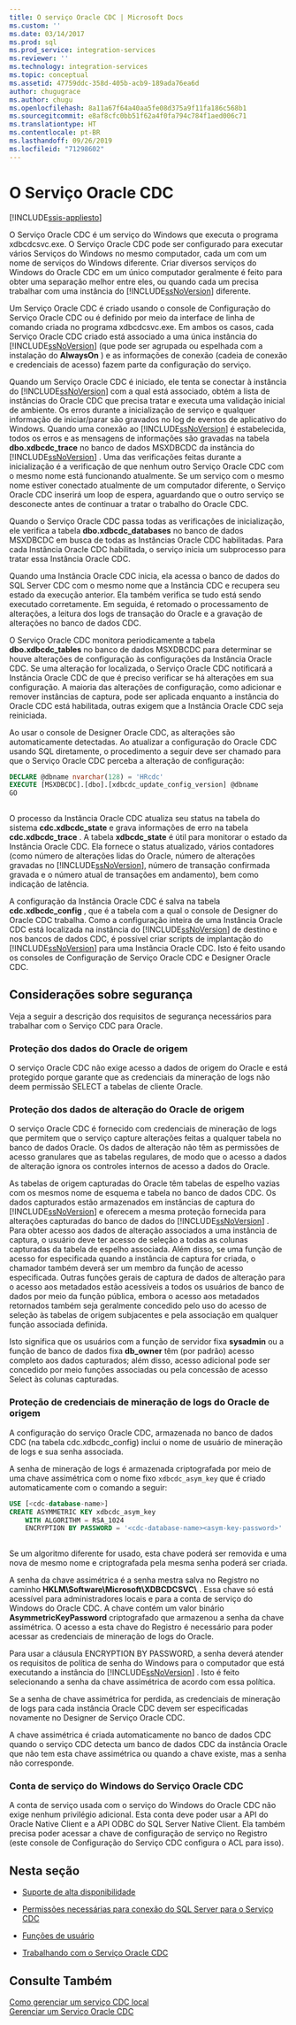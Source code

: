 ```yaml
---
title: O serviço Oracle CDC | Microsoft Docs
ms.custom: ''
ms.date: 03/14/2017
ms.prod: sql
ms.prod_service: integration-services
ms.reviewer: ''
ms.technology: integration-services
ms.topic: conceptual
ms.assetid: 47759ddc-358d-405b-acb9-189ada76ea6d
author: chugugrace
ms.author: chugu
ms.openlocfilehash: 8a11a67f64a40aa5fe08d375a9f11fa186c568b1
ms.sourcegitcommit: e8af8cfc0bb51f62a4f0fa794c784f1aed006c71
ms.translationtype: HT
ms.contentlocale: pt-BR
ms.lasthandoff: 09/26/2019
ms.locfileid: "71298602"
---
```

# <a name="the-oracle-cdc-service"></a>O Serviço Oracle CDC

[!INCLUDE[ssis-appliesto](../../includes/ssis-appliesto-ssvrpluslinux-asdb-asdw-xxx.md)]


  O Serviço Oracle CDC é um serviço do Windows que executa o programa xdbcdcsvc.exe. O Serviço Oracle CDC pode ser configurado para executar vários Serviços do Windows no mesmo computador, cada um com um nome de serviços do Windows diferente. Criar diversos serviços do Windows do Oracle CDC em um único computador geralmente é feito para obter uma separação melhor entre eles, ou quando cada um precisa trabalhar com uma instância do [!INCLUDE[ssNoVersion](../../includes/ssnoversion-md.md)] diferente.  
  
 Um Serviço Oracle CDC é criado usando o console de Configuração do Serviço Oracle CDC ou é definido por meio da interface de linha de comando criada no programa xdbcdcsvc.exe. Em ambos os casos, cada Serviço Oracle CDC criado está associado a uma única instância do [!INCLUDE[ssNoVersion](../../includes/ssnoversion-md.md)] (que pode ser agrupada ou espelhada com a instalação do **AlwaysOn** ) e as informações de conexão (cadeia de conexão e credenciais de acesso) fazem parte da configuração do serviço.  
  
 Quando um Serviço Oracle CDC é iniciado, ele tenta se conectar à instância do [!INCLUDE[ssNoVersion](../../includes/ssnoversion-md.md)] com a qual está associado, obtém a lista de instâncias do Oracle CDC que precisa tratar e executa uma validação inicial de ambiente. Os erros durante a inicialização de serviço e qualquer informação de iniciar/parar são gravados no log de eventos de aplicativo do Windows. Quando uma conexão ao [!INCLUDE[ssNoVersion](../../includes/ssnoversion-md.md)] é estabelecida, todos os erros e as mensagens de informações são gravadas na tabela **dbo.xdbcdc_trace** no banco de dados MSXDBCDC da instância do [!INCLUDE[ssNoVersion](../../includes/ssnoversion-md.md)] . Uma das verificações feitas durante a inicialização é a verificação de que nenhum outro Serviço Oracle CDC com o mesmo nome está funcionando atualmente. Se um serviço com o mesmo nome estiver conectado atualmente de um computador diferente, o Serviço Oracle CDC inserirá um loop de espera, aguardando que o outro serviço se desconecte antes de continuar a tratar o trabalho do Oracle CDC.  
  
 Quando o Serviço Oracle CDC passa todas as verificações de inicialização, ele verifica a tabela **dbo.xdbcdc_databases** no banco de dados MSXDBCDC em busca de todas as Instâncias Oracle CDC habilitadas. Para cada Instância Oracle CDC habilitada, o serviço inicia um subprocesso para tratar essa Instância Oracle CDC.  
  
 Quando uma Instância Oracle CDC inicia, ela acessa o banco de dados do SQL Server CDC com o mesmo nome que a Instância CDC e recupera seu estado da execução anterior. Ela também verifica se tudo está sendo executado corretamente. Em seguida, é retomado o processamento de alterações, a leitura dos logs de transação do Oracle e a gravação de alterações no banco de dados CDC.  
  
 O Serviço Oracle CDC monitora periodicamente a tabela **dbo.xdbcdc_tables** no banco de dados MSXDBCDC para determinar se houve alterações de configuração às configurações da Instância Oracle CDC. Se uma alteração for localizada, o Serviço Oracle CDC notificará a Instância Oracle CDC de que é preciso verificar se há alterações em sua configuração. A maioria das alterações de configuração, como adicionar e remover instâncias de captura, pode ser aplicada enquanto a instância do Oracle CDC está habilitada, outras exigem que a Instância Oracle CDC seja reiniciada.  
  
 Ao usar o console de Designer Oracle CDC, as alterações são automaticamente detectadas. Ao atualizar a configuração do Oracle CDC usando SQL diretamente, o procedimento a seguir deve ser chamado para que o Serviço Oracle CDC perceba a alteração de configuração:  
  
```sql
DECLARE @dbname nvarchar(128) = 'HRcdc'  
EXECUTE [MSXDBCDC].[dbo].[xdbcdc_update_config_version] @dbname  
GO  
  
```  
  
 O processo da Instância Oracle CDC atualiza seu status na tabela do sistema **cdc.xdbcdc_state** e grava informações de erro na tabela **cdc.xdbcdc_trace** . A tabela **xdbcdc_state** é útil para monitorar o estado da Instância Oracle CDC. Ela fornece o status atualizado, vários contadores (como número de alterações lidas do Oracle, número de alterações gravadas no [!INCLUDE[ssNoVersion](../../includes/ssnoversion-md.md)], número de transação confirmada gravada e o número atual de transações em andamento), bem como indicação de latência.  
  
 A configuração da Instância Oracle CDC é salva na tabela **cdc.xdbcdc_config** , que é a tabela com a qual o console de Designer do Oracle CDC trabalha. Como a configuração inteira de uma Instância Oracle CDC está localizada na instância do [!INCLUDE[ssNoVersion](../../includes/ssnoversion-md.md)] de destino e nos bancos de dados CDC, é possível criar scripts de implantação do [!INCLUDE[ssNoVersion](../../includes/ssnoversion-md.md)] para uma Instância Oracle CDC. Isto é feito usando os consoles de Configuração de Serviço Oracle CDC e Designer Oracle CDC.  
  
## <a name="security-considerations"></a>Considerações sobre segurança  
 Veja a seguir a descrição dos requisitos de segurança necessários para trabalhar com o Serviço CDC para Oracle.  
  
### <a name="protection-of-source-oracle-data"></a>Proteção dos dados do Oracle de origem  
 O serviço Oracle CDC não exige acesso a dados de origem do Oracle e está protegido porque garante que as credenciais da mineração de logs não deem permissão SELECT a tabelas de cliente Oracle.  
  
### <a name="protection-of-source-oracle-change-data"></a>Proteção dos dados de alteração do Oracle de origem  
 O serviço Oracle CDC é fornecido com credenciais de mineração de logs que permitem que o serviço capture alterações feitas a qualquer tabela no banco de dados Oracle. Os dados de alteração não têm as permissões de acesso granulares que as tabelas regulares, de modo que o acesso a dados de alteração ignora os controles internos de acesso a dados do Oracle.  
  
 As tabelas de origem capturadas do Oracle têm tabelas de espelho vazias com os mesmos nome de esquema e tabela no banco de dados CDC. Os dados capturados estão armazenados em instâncias de captura do [!INCLUDE[ssNoVersion](../../includes/ssnoversion-md.md)] e oferecem a mesma proteção fornecida para alterações capturadas do banco de dados do [!INCLUDE[ssNoVersion](../../includes/ssnoversion-md.md)] . Para obter acesso aos dados de alteração associados a uma instância de captura, o usuário deve ter acesso de seleção a todas as colunas capturadas da tabela de espelho associada. Além disso, se uma função de acesso for especificada quando a instância de captura for criada, o chamador também deverá ser um membro da função de acesso especificada. Outras funções gerais de captura de dados de alteração para o acesso aos metadados estão acessíveis a todos os usuários de banco de dados por meio da função pública, embora o acesso aos metadados retornados também seja geralmente concedido pelo uso do acesso de seleção às tabelas de origem subjacentes e pela associação em qualquer função associada definida.  
  
 Isto significa que os usuários com a função de servidor fixa **sysadmin** ou a função de banco de dados fixa **db_owner** têm (por padrão) acesso completo aos dados capturados; além disso, acesso adicional pode ser concedido por meio funções associadas ou pela concessão de acesso Select às colunas capturadas.  
  
### <a name="protection-of-source-oracle-log-mining-credentials"></a>Proteção de credenciais de mineração de logs do Oracle de origem  
 A configuração do serviço Oracle CDC, armazenada no banco de dados CDC (na tabela cdc.xdbcdc_config) inclui o nome de usuário de mineração de logs e sua senha associada.  
  
 A senha de mineração de logs é armazenada criptografada por meio de uma chave assimétrica com o nome fixo `xdbcdc_asym_key` que é criado automaticamente com o comando a seguir:  
  
```sql
USE [<cdc-database-name>]  
CREATE ASYMMETRIC KEY xdbcdc_asym_key  
    WITH ALGORITHM = RSA_1024  
    ENCRYPTION BY PASSWORD = '<cdc-database-name><asym-key-password>'  
  
```  
  
 Se um algoritmo diferente for usado, esta chave poderá ser removida e uma nova de mesmo nome e criptografada pela mesma senha poderá ser criada.  
  
 A senha da chave assimétrica é a senha mestra salva no Registro no caminho **HKLM\Software\Microsoft\XDBCDCSVC\\<service-name>** . Essa chave só está acessível para administradores locais e para a conta de serviço do Windows do Oracle CDC. A chave contém um valor binário **AsymmetricKeyPassword** criptografado que armazenou a senha da chave assimétrica. O acesso a esta chave do Registro é necessário para poder acessar as credenciais de mineração de logs do Oracle.  
  
 Para usar a cláusula ENCRYPTION BY PASSWORD, a senha deverá atender os requisitos de política de senha do Windows para o computador que está executando a instância do [!INCLUDE[ssNoVersion](../../includes/ssnoversion-md.md)] . Isto é feito selecionando a senha da chave assimétrica de acordo com essa política.  
  
 Se a senha de chave assimétrica for perdida, as credenciais de mineração de logs para cada instância Oracle CDC devem ser especificadas novamente no Designer de Serviço Oracle CDC.  
  
 A chave assimétrica é criada automaticamente no banco de dados CDC quando o serviço CDC detecta um banco de dados CDC da instância Oracle que não tem esta chave assimétrica ou quando a chave existe, mas a senha não corresponde.  
  
### <a name="oracle-cdc-service-windows-service-account"></a>Conta de serviço do Windows do Serviço Oracle CDC  
 A conta de serviço usada com o serviço do Windows do Oracle CDC não exige nenhum privilégio adicional. Esta conta deve poder usar a API do Oracle Native Client e a API ODBC do SQL Server Native Client. Ela também precisa poder acessar a chave de configuração de serviço no Registro (este console de Configuração do Serviço CDC configura o ACL para isso).  
  
## <a name="in-this-section"></a>Nesta seção  
  
-   [Suporte de alta disponibilidade](../../integration-services/change-data-capture/high-availability-support.md)  
  
-   [Permissões necessárias para conexão do SQL Server para o Serviço CDC](../../integration-services/change-data-capture/sql-server-connection-required-permissions-for-the-cdc-service.md)  
  
-   [Funções de usuário](../../integration-services/change-data-capture/user-roles.md)  
  
-   [Trabalhando com o Serviço Oracle CDC](../../integration-services/change-data-capture/working-with-the-oracle-cdc-service.md)  
  
## <a name="see-also"></a>Consulte Também  
 [Como gerenciar um serviço CDC local](../../integration-services/change-data-capture/how-to-manage-a-local-cdc-service.md)   
 [Gerenciar um Serviço Oracle CDC](../../integration-services/change-data-capture/manage-an-oracle-cdc-service.md)  
  
  
